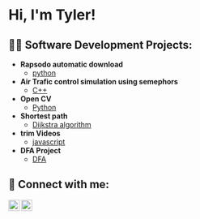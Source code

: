 <h1>Hi, I'm Tyler! </h1>

<h2>👨‍💻 Software Development Projects:</h2>

- <b>Rapsodo automatic download</b>
  - [python](https://github.com/TylerRWard/Rapsodo)
- <b>Air Trafic control simulation using semephors</b>
  - [C++](https://github.com/TylerRWard/Airplane-sim/tree/main)
- <b>Open CV</b>
  - [Python](https://github.com/TylerRWard/Open-CV)
- <b>Shortest path</b>
  - [Dijkstra algorithm](https://github.com/TylerRWard/Dijkstra-s-algorithm-Shortest-Path)
- <b>trim Videos</b>
  - [javascript](https://github.com/TylerRWard/trimVideo)
- <b>DFA Project</b>
  - [DFA](https://github.com/TylerRWard/Computer-Systems-2-project-1)

<h2> 🤳 Connect with me:</h2>


[<img align="left" alt="TylerWard | LinkedIn" width="22px" src="https://cdn.jsdelivr.net/npm/simple-icons@v3/icons/linkedin.svg" />][linkedin]
[<img align="left" alt="TylerWard | Instagram" width="22px" src="https://cdn.jsdelivr.net/npm/simple-icons@v3/icons/instagram.svg" />][instagram]


[instagram]: https://www.instagram.com/ty_ward_2/
[linkedin]: https://www.linkedin.com/in/tyler-ward-5858962a9


